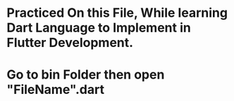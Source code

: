 # Practiced On this File, While learning Dart Language to Implement in Flutter Development.
# Go to bin Folder then open "FileName".dart